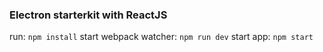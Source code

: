 ### Electron starterkit with ReactJS

run: `npm install`
start webpack watcher: `npm run dev`
start app: `npm start`